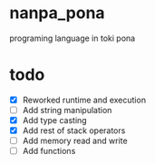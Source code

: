 # nanpa_pona
programing language in toki pona

# todo
- [x] Reworked runtime and execution
- [ ] Add string manipulation
- [x] Add type casting
- [x] Add rest of stack operators
- [ ] Add memory read and write
- [ ] Add functions
